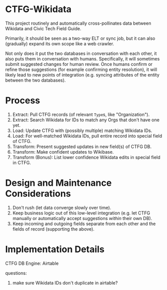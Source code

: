 # CTFG-Wikidata

This project routinely and automatically cross-pollinates data between Wikidata and Civic Tech Field Guide.

Primarily, it should be seen as a two-way ELT or sync job,
but it can also (gradually) expand its own scope like a web crawler.

Not only does it put the two databases in conversation with each other,
it also puts them in conversation with humans.
Specifically, it will sometimes submit suggested changes for human review.
Once humans confirm or refine those suggestions
(for example confirming entity resolution),
it will likely lead to new points of integration
(e.g. syncing attributes of the entity between the two databases).

# Process
1. Extract: Pull CTFG records (of relevant `Type`s, like "Organization").
1. Extract: Search Wikidata for IDs to match any Orgs that don't have one yet.
1. Load: Update CTFG with (possibly multiple) matching Wikidata IDs.
1. Load: For well-matched Wikidata IDs, pull entire record into special field of CTFG.
1. Transform: Present suggested updates in new field(s) of CTFG DB.
1. Transform: Make confident updates to Wikibase.
1. Transform (Bonus): List lower confidence Wikidata edits in special field in CTFG.

# Design and Maintenance Considerations
1. Don't rush (let data converge slowly over time).
1. Keep business logic out of this low-level integration
(e.g. let CTFG manually or automatically accept suggestions _within_ their own DB).
1. Keep incoming and outgoing fields separate from each other and the fields of record (supporting the above).

# Implementation Details
CTFG DB Engine: Airtable

questions:
1. make sure Wikidata IDs don't duplicate in airtable?

